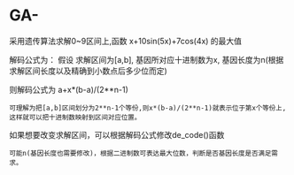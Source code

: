 # GA-

采用遗传算法求解0~9区间上,函数 x+10sin(5x)+7cos(4x) 的最大值

解码公式为：
  假设 求解区间为[a,b], 基因所对应十进制数为x, 基因长度为n(根据求解区间长度以及精确到小数点后多少位而定)
  
  则解码公式为
    a+x*(b-a)/(2**n-1)
    
    可理解为把[a,b]区间划分为2**n-1个等份,则x*(b-a)/(2**n-1)就表示位于第x个等份上,这样就可以把十进制数映射到区间对应位置。

如果想要改变求解区间，可以根据解码公式修改de_code()函数

    可能n(基因长度也需要修改)，根据二进制数可表达最大位数，判断是否基因长度是否满足需求。
